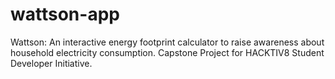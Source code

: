 # wattson-app
Wattson: An interactive energy footprint calculator to raise awareness about household electricity consumption. Capstone Project for HACKTIV8 Student Developer Initiative.
